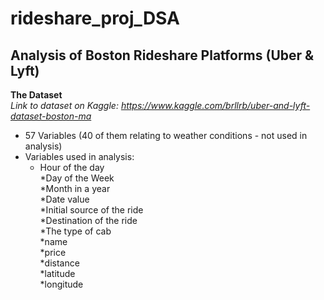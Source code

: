 # rideshare_proj_DSA
## Analysis of Boston Rideshare Platforms (Uber & Lyft)
**The Dataset**  
_Link to dataset on Kaggle: https://www.kaggle.com/brllrb/uber-and-lyft-dataset-boston-ma_  
- 57 Variables (40 of them relating to weather conditions - not used in analysis)  
-  Variables used in analysis:  
	- Hour of the day  
*Day of the Week  
*Month in a year  
*Date value  
*Initial source of the ride  
*Destination of the ride  
*The type of cab  
*name  
*price  
*distance  
*latitude  
*longitude   
 
